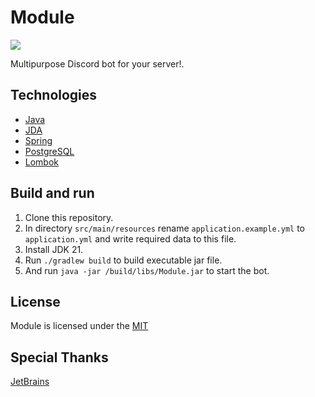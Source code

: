 # Module

![](https://img.shields.io/github/repo-size/krabiworld/Module)

Multipurpose Discord bot for your server!.

## Technologies
- [Java](https://www.oracle.com/java/)
- [JDA](https://github.com/discord-jda/JDA)
- [Spring](https://spring.io)
- [PostgreSQL](https://www.postgresql.org/)
- [Lombok](https://projectlombok.org/)

## Build and run
1. Clone this repository.
2. In directory `src/main/resources` rename `application.example.yml` to `application.yml` and write required data to this file.
3. Install JDK 21.
4. Run `./gradlew build` to build executable jar file.
5. And run `java -jar /build/libs/Module.jar` to start the bot.

## License
Module is licensed under the [MIT](LICENSE)

## Special Thanks
[JetBrains](https://jb.gg/OpenSourceSupport)
